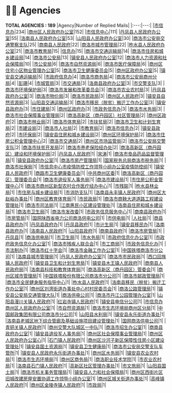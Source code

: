 # 👮‍♀️ Agencies
__TOTAL AGENCIES : 189__
|Agency|Number of Replied Mails|
|:---:|---:|
|[市信息办](市信息办.md)|234|
|[商州区人民政府办公室](商州区人民政府办公室.md)|152|
|[市信息中心](市信息中心.md)|111|
|[丹凤县人民政府办公室](丹凤县人民政府办公室.md)|55|
|[洛南县人民政府办公室](洛南县人民政府办公室.md)|53|
|[山阳县人民政府办公室](山阳县人民政府办公室.md)|30|
|[商洛市公安局交通警察支队](商洛市公安局交通警察支队.md)|25|
|[商南县人民政府](商南县人民政府.md)|22|
|[商洛市城市管理局](商洛市城市管理局.md)|22|
|[柞水县人民政府办公室](柞水县人民政府办公室.md)|21|
|[商洛市教育局](商洛市教育局.md)|15|
|[信息办](信息办.md)|15|
|[商洛市交通运输局](商洛市交通运输局.md)|14|
|[商洛市住房和城乡建设局](商洛市住房和城乡建设局.md)|14|
|[商洛市公安局](商洛市公安局.md)|13|
|[镇安县人民政府办公室](镇安县人民政府办公室.md)|12|
|[商洛市人力资源和社会保障局](商洛市人力资源和社会保障局.md)|10|
|[市公安局](市公安局.md)|6|
|[商洛市自然资源局](商洛市自然资源局.md)|6|
|[商洛市医疗保障局](商洛市医疗保障局.md)|6|
|[商州区住宅小区物业管理办公室](商州区住宅小区物业管理办公室.md)|5|
|[商洛市卫生健康委员会](商洛市卫生健康委员会.md)|5|
|[商州区政府办公室](商州区政府办公室.md)|5|
|[镇安县交通运输局](镇安县交通运输局.md)|5|
|[市政府信息办](市政府信息办.md)|4|
|[商洛市商务局](商洛市商务局.md)|4|
|[商洛市公安局商州分局](商洛市公安局商州分局.md)|4|
|[彭珊](彭珊.md)|4|
|[市城管局](市城管局.md)|3|
|[市交通局](市交通局.md)|3|
|[洛南县政府办公室](洛南县政府办公室.md)|3|
|[市交警支队](市交警支队.md)|3|
|[商洛市环境保护局](商洛市环境保护局.md)|3|
|[商洛市发展和改革委员会](商洛市发展和改革委员会.md)|3|
|[商洛市农业农村局](商洛市农业农村局.md)|3|
|[丹凤县政府办公室](丹凤县政府办公室.md)|3|
|[商洛市物价局](商洛市物价局.md)|3|
|[商洛市民政局](商洛市民政局.md)|3|
|[商州区人民政府](商州区人民政府.md)|3|
|[镇安县自然资源局](镇安县自然资源局.md)|3|
|[山阳县交通运输局](山阳县交通运输局.md)|3|
|[商洛市移民（脱贫）搬迁工作办公室](商洛市移民（脱贫）搬迁工作办公室.md)|3|
|[镇安县政府办](镇安县政府办.md)|3|
|[市住建局](市住建局.md)|3|
|[商州区政府办](商州区政府办.md)|3|
|[市政务信息办](市政务信息办.md)|3|
|[商洛市水务局](商洛市水务局.md)|3|
|[商洛市社会保障事业管理局](商洛市社会保障事业管理局.md)|2|
|[商洛高新区（商丹园区）社区管理局](商洛高新区（商丹园区）社区管理局.md)|2|
|[商州区政府](商州区政府.md)|2|
|[商洛市林业局](商洛市林业局.md)|2|
|[商洛市体育局](商洛市体育局.md)|2|
|[市扶贫局](市扶贫局.md)|2|
|[商洛市卫生和计划生育局](商洛市卫生和计划生育局.md)|2|
|[市建设局](市建设局.md)|2|
|[商洛市人社局](商洛市人社局.md)|2|
|[市教育局](市教育局.md)|2|
|[商洛市信息办](商洛市信息办.md)|2|
|[镇安县政府](镇安县政府.md)|2|
|[市环保局](市环保局.md)|2|
|[镇安县住房和城乡建设局](镇安县住房和城乡建设局.md)|2|
|[商州区环境保护局](商州区环境保护局.md)|2|
|[商洛市住房公积金管理中心](商洛市住房公积金管理中心.md)|2|
|[商洛市交通局](商洛市交通局.md)|2|
|[商州区市场监管局](商州区市场监管局.md)|2|
|[商洛市公安局交警支队](商洛市公安局交警支队.md)|2|
|[商洛市扶贫开发局](商洛市扶贫开发局.md)|2|
|[商洛市养老保险经办处](商洛市养老保险经办处.md)|2|
|[商洛高新区（商丹园区）建设和环境保护局](商洛高新区（商丹园区）建设和环境保护局.md)|2|
|[丹凤县人民政府](丹凤县人民政府.md)|1|
|[宋涛](宋涛.md)|1|
|[商洛市食品药品监督管理局](商洛市食品药品监督管理局.md)|1|
|[镇安县政府办公室](镇安县政府办公室.md)|1|
|[商洛市房产管理局](商洛市房产管理局.md)|1|
|[国家税务总局商洛市税务局](国家税务总局商洛市税务局.md)|1|
|[商洛市社保局](商洛市社保局.md)|1|
|[市信息中心市疫情防控工作领导小组办公室疫情防控组](市信息中心市疫情防控工作领导小组办公室疫情防控组.md)|1|
|[镇安县人民政府](镇安县人民政府.md)|1|
|[商路市卫生健康委员会](商路市卫生健康委员会.md)|1|
|[中共商州区委](中共商州区委.md)|1|
|[商洛高新区（商丹园区）管理委员会](商洛高新区（商丹园区）管理委员会.md)|1|
|[商洛市退役军人事务局](商洛市退役军人事务局.md)|1|
|[商洛市建设局](商洛市建设局.md)|1|
|[市住房公积金管理中心](市住房公积金管理中心.md)|1|
|[商洛市商州区新型农村合作医疗经办中心](商洛市商州区新型农村合作医疗经办中心.md)|1|
|[市残联](市残联.md)|1|
|[柞水县林业局](柞水县林业局.md)|1|
|[市住房与城乡建设局](市住房与城乡建设局.md)|1|
|[市消防支队](市消防支队.md)|1|
|[洛南县永丰镇人民政府](洛南县永丰镇人民政府.md)|1|
|[商州区大赵峪办事处](商州区大赵峪办事处.md)|1|
|[商州区教育体育局](商州区教育体育局.md)|1|
|[市民政局](市民政局.md)|1|
|[商洛市商鞅大道道路工程建设管理处](商洛市商鞅大道道路工程建设管理处.md)|1|
|[商洛市司法局](商洛市司法局.md)|1|
|[江南惠民小区建设管理处](江南惠民小区建设管理处.md)|1|
|[洛南县住房和城乡建设局](洛南县住房和城乡建设局.md)|1|
|[商洛市卫生局](商洛市卫生局.md)|1|
|[商洛市发改委](商洛市发改委.md)|1|
|[市政务信息服务中心](市政务信息服务中心.md)|1|
|[商南县政府办](商南县政府办.md)|1|
|[市房管局](市房管局.md)|1|
|[国网陕西省电力公司商洛供电公司](国网陕西省电力公司商洛供电公司.md)|1|
|[市供电局](市供电局.md)|1|
|[人社局](人社局.md)|1|
|[商县县政府办](商县县政府办.md)|1|
|[丹凤县政府办](丹凤县政府办.md)|1|
|[丹凤县政府](丹凤县政府.md)|1|
|[市计生局](市计生局.md)|1|
|[镇安县移民办](镇安县移民办.md)|1|
|[洛南县政府办](洛南县政府办.md)|1|
|[洛南县人民政府](洛南县人民政府.md)|1|
|[山阳县政府](山阳县政府.md)|1|
|[商南县政府](商南县政府.md)|1|
|[商洛市房管局](商洛市房管局.md)|1|
|[丹凤县](丹凤县.md)|1|
|[商洛供电局](商洛供电局.md)|1|
|[市卫生局](市卫生局.md)|1|
|[市水务局](市水务局.md)|1|
|[市政府信息化办公室](市政府信息化办公室.md)|1|
|[市政府政务信息化办公室](市政府政务信息化办公室.md)|1|
|[商洛市残疾人联合会](商洛市残疾人联合会.md)|1|
|[市工商局](市工商局.md)|1|
|[市政务信息化办](市政务信息化办.md)|1|
|[市法制办](市法制办.md)|1|
|[商洛市红十字会](商洛市红十字会.md)|1|
|[商洛市金融工作办公室](商洛市金融工作办公室.md)|1|
|[中国铁塔商洛市分公司](中国铁塔商洛市分公司.md)|1|
|[洛南县城市管理局](洛南县城市管理局.md)|1|
|[丹凤人民政府办公室](丹凤人民政府办公室.md)|1|
|[商洛市市民政局](商洛市市民政局.md)|1|
|[西口回族镇人民政府](西口回族镇人民政府.md)|1|
|[镇安县卫生和计划生育局](镇安县卫生和计划生育局.md)|1|
|[镇安县木王镇人民政府](镇安县木王镇人民政府.md)|1|
|[商南县人民政府局](商南县人民政府局.md)|1|
|[洛南县科技和教育体育局](洛南县科技和教育体育局.md)|1|
|[商洛高新区（商丹园区）管委会](商洛高新区（商丹园区）管委会.md)|1|
|[商州区城市管理局](商州区城市管理局.md)|1|
|[中国铁塔股份有限公司商洛市分公司](中国铁塔股份有限公司商洛市分公司.md)|1|
|[商洛市邮政管理局](商洛市邮政管理局.md)|1|
|[商洛市全民健身服务指导中心](商洛市全民健身服务指导中心.md)|1|
|[柞水县人民政府](柞水县人民政府.md)|1|
|[洛南县移民（脱贫）搬迁工作办公室](洛南县移民（脱贫）搬迁工作办公室.md)|1|
|[商州区刘湾街道办事处中心村村民委员会](商州区刘湾街道办事处中心村村民委员会.md)|1|
|[商洛公路管理局](商洛公路管理局.md)|1|
|[镇安县公安局交通管理大队](镇安县公安局交通管理大队.md)|1|
|[商洛供电公司](商洛供电公司.md)|1|
|[商洛市丹江公园管理办公室](商洛市丹江公园管理办公室.md)|1|
|[山阳县漫川关镇人民政府](山阳县漫川关镇人民政府.md)|1|
|[红岩寺镇人民政府](红岩寺镇人民政府.md)|1|
|[镇安县电信分公司](镇安县电信分公司.md)|1|
|[市信息办商州区人民政府办公室](市信息办商州区人民政府办公室.md)|1|
|[市自然资源局](市自然资源局.md)|1|
|[商洛市生态环境局商州区分局](商洛市生态环境局商州区分局.md)|1|
|[中国邮政集团有限公司商洛市分公司](中国邮政集团有限公司商洛市分公司.md)|1|
|[山阳县水利局](山阳县水利局.md)|1|
|[镇安县永乐街道办事处](镇安县永乐街道办事处.md)|1|
|[洛南县老城区地下综合管廊及基础设施项目建设管理处](洛南县老城区地下综合管廊及基础设施项目建设管理处.md)|1|
|[国网商洛供电公司](国网商洛供电公司.md)|1|
|[青铜关镇人民政府](青铜关镇人民政府.md)|1|
|[商州交警大队城区一中队](商州交警大队城区一中队.md)|1|
|[商洛市招生办公室](商洛市招生办公室.md)|1|
|[商南县政府办公室](商南县政府办公室.md)|1|
|[镇安县退役军人事务局](镇安县退役军人事务局.md)|1|
|[商州区社会保障事业管理局](商州区社会保障事业管理局.md)|1|
|[商州区人民政府办公室心](商州区人民政府办公室心.md)|1|
|[石门镇人民政府](石门镇人民政府.md)|1|
|[商州区沙河子新区保障性住房小区建设管理处](商州区沙河子新区保障性住房小区建设管理处.md)|1|
|[镇安县国土资源局](镇安县国土资源局.md)|1|
|[镇安县卫生健康局](镇安县卫生健康局.md)|1|
|[商洛市公安局交警支队车管所](商洛市公安局交警支队车管所.md)|1|
|[镇安县人民政府永乐街道办事处](镇安县人民政府永乐街道办事处.md)|1|
|[商州区水务局](商州区水务局.md)|1|
|[镇安县农业农村局](镇安县农业农村局.md)|1|
|[商洛市生态环境局](商洛市生态环境局.md)|1|
|[商州区商务局](商州区商务局.md)|1|
|[商洛职业技术学院](商洛职业技术学院.md)|1|
|[市农业农村局](市农业农村局.md)|1|
|[洛南县石门镇人民政府](洛南县石门镇人民政府.md)|1|
|[高新区社区管理办事处](高新区社区管理办事处.md)|1|
|[市文旅局](市文旅局.md)|1|
|[山阳县国土局](山阳县国土局.md)|1|
|[商洛市机关事务管理局](商洛市机关事务管理局.md)|1|
|[镇安县人力和社会保障局](镇安县人力和社会保障局.md)|1|
|[商州区西街片区旧城改建房屋安置协调工作领导小组办公室](商州区西街片区旧城改建房屋安置协调工作领导小组办公室.md)|1|
|[商州区城关街道办事处](商州区城关街道办事处.md)|1|
|[高峰镇人民政府](高峰镇人民政府.md)|1|
|[商州区金陵寺镇人民政府](商州区金陵寺镇人民政府.md)|1|
|[市政局](市政局.md)|1|
